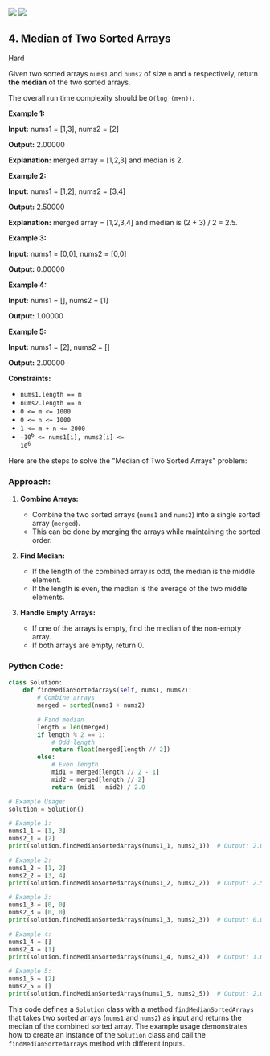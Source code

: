 [![](https://img.shields.io/github/stars/javadev/LeetCode-in-All?label=Stars&style=flat-square)](https://github.com/javadev/LeetCode-in-All)
[![](https://img.shields.io/github/forks/javadev/LeetCode-in-All?label=Fork%20me%20on%20GitHub%20&style=flat-square)](https://github.com/javadev/LeetCode-in-All/fork)

## 4\. Median of Two Sorted Arrays

Hard

Given two sorted arrays `nums1` and `nums2` of size `m` and `n` respectively, return **the median** of the two sorted arrays.

The overall run time complexity should be `O(log (m+n))`.

**Example 1:**

**Input:** nums1 = [1,3], nums2 = [2]

**Output:** 2.00000

**Explanation:** merged array = [1,2,3] and median is 2. 

**Example 2:**

**Input:** nums1 = [1,2], nums2 = [3,4]

**Output:** 2.50000

**Explanation:** merged array = [1,2,3,4] and median is (2 + 3) / 2 = 2.5. 

**Example 3:**

**Input:** nums1 = [0,0], nums2 = [0,0]

**Output:** 0.00000 

**Example 4:**

**Input:** nums1 = [], nums2 = [1]

**Output:** 1.00000 

**Example 5:**

**Input:** nums1 = [2], nums2 = []

**Output:** 2.00000 

**Constraints:**

*   `nums1.length == m`
*   `nums2.length == n`
*   `0 <= m <= 1000`
*   `0 <= n <= 1000`
*   `1 <= m + n <= 2000`
*   <code>-10<sup>6</sup> <= nums1[i], nums2[i] <= 10<sup>6</sup></code>

Here are the steps to solve the "Median of Two Sorted Arrays" problem:

### Approach:

1. **Combine Arrays:**
   - Combine the two sorted arrays (`nums1` and `nums2`) into a single sorted array (`merged`).
   - This can be done by merging the arrays while maintaining the sorted order.

2. **Find Median:**
   - If the length of the combined array is odd, the median is the middle element.
   - If the length is even, the median is the average of the two middle elements.

3. **Handle Empty Arrays:**
   - If one of the arrays is empty, find the median of the non-empty array.
   - If both arrays are empty, return 0.

### Python Code:

```python
class Solution:
    def findMedianSortedArrays(self, nums1, nums2):
        # Combine arrays
        merged = sorted(nums1 + nums2)

        # Find median
        length = len(merged)
        if length % 2 == 1:
            # Odd length
            return float(merged[length // 2])
        else:
            # Even length
            mid1 = merged[length // 2 - 1]
            mid2 = merged[length // 2]
            return (mid1 + mid2) / 2.0

# Example Usage:
solution = Solution()

# Example 1:
nums1_1 = [1, 3]
nums2_1 = [2]
print(solution.findMedianSortedArrays(nums1_1, nums2_1))  # Output: 2.00000

# Example 2:
nums1_2 = [1, 2]
nums2_2 = [3, 4]
print(solution.findMedianSortedArrays(nums1_2, nums2_2))  # Output: 2.50000

# Example 3:
nums1_3 = [0, 0]
nums2_3 = [0, 0]
print(solution.findMedianSortedArrays(nums1_3, nums2_3))  # Output: 0.00000

# Example 4:
nums1_4 = []
nums2_4 = [1]
print(solution.findMedianSortedArrays(nums1_4, nums2_4))  # Output: 1.00000

# Example 5:
nums1_5 = [2]
nums2_5 = []
print(solution.findMedianSortedArrays(nums1_5, nums2_5))  # Output: 2.00000
```

This code defines a `Solution` class with a method `findMedianSortedArrays` that takes two sorted arrays (`nums1` and `nums2`) as input and returns the median of the combined sorted array. The example usage demonstrates how to create an instance of the `Solution` class and call the `findMedianSortedArrays` method with different inputs.